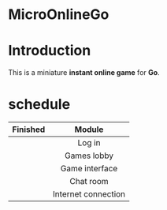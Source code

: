 MicroOnlineGo
====

# Introduction

This is a miniature **instant online game** for **Go**.

# schedule

| Finished | Module |
|:---:|:---:|
| | Log in |
| | Games lobby |
| | Game interface |
| | Chat room |
| | Internet connection |

